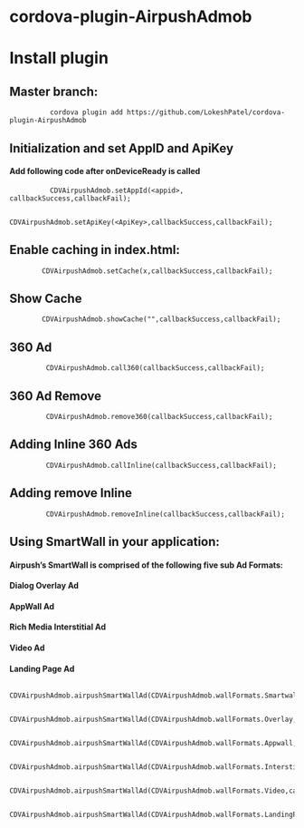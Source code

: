 # cordova-plugin-AirpushAdmob


# Install plugin

## Master branch:

 ```
           cordova plugin add https://github.com/LokeshPatel/cordova-plugin-AirpushAdmob
 ```

## Initialization and set AppID and ApiKey

#### Add following code after onDeviceReady is called
 ```
           CDVAirpushAdmob.setAppId(<appid>, callbackSuccess,callbackFail);

           CDVAirpushAdmob.setApiKey(<ApiKey>,callbackSuccess,callbackFail);
 ```

## Enable caching in index.html:
 ```
         CDVAirpushAdmob.setCache(x,callbackSuccess,callbackFail);
 ```

## Show Cache
```
        CDVAirpushAdmob.showCache("",callbackSuccess,callbackFail);
```

## 360 Ad
```
         CDVAirpushAdmob.call360(callbackSuccess,callbackFail);
```

## 360 Ad Remove
```
         CDVAirpushAdmob.remove360(callbackSuccess,callbackFail);
```

## Adding Inline 360 Ads
```
         CDVAirpushAdmob.callInline(callbackSuccess,callbackFail);
```

## Adding remove Inline
```
         CDVAirpushAdmob.removeInline(callbackSuccess,callbackFail);
```


## Using SmartWall in your application:
#### Airpush’s SmartWall is comprised of the following five sub Ad Formats:
#### Dialog Overlay Ad
#### AppWall Ad
#### Rich Media Interstitial Ad
#### Video Ad
#### Landing Page Ad

```
      CDVAirpushAdmob.airpushSmartWallAd(CDVAirpushAdmob.wallFormats.Smartwall,callbackSuccess,callbackFail);

      CDVAirpushAdmob.airpushSmartWallAd(CDVAirpushAdmob.wallFormats.Overlay,callbackSuccess,callbackFail);

      CDVAirpushAdmob.airpushSmartWallAd(CDVAirpushAdmob.wallFormats.Appwall,callbackSuccess,callbackFail);

      CDVAirpushAdmob.airpushSmartWallAd(CDVAirpushAdmob.wallFormats.Interstitial,callbackSuccess,callbackFail);

      CDVAirpushAdmob.airpushSmartWallAd(CDVAirpushAdmob.wallFormats.Video,callbackSuccess,callbackFail);

      CDVAirpushAdmob.airpushSmartWallAd(CDVAirpushAdmob.wallFormats.LandingPage,callbackSuccess,callbackFail);

```
